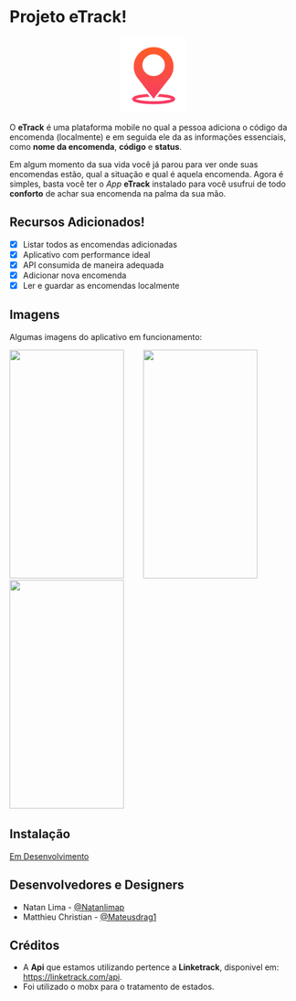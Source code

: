 # Projeto eTrack!

<p align="center">
 <img src="/assets/images/Logo.png" />
</p>

O **eTrack** é uma plataforma mobile no qual a pessoa adiciona o código da encomenda (localmente) e em seguida ele da as informações essenciais, como **nome da encomenda**, **código** e **status**.

Em algum momento da sua vida você já parou para ver onde suas encomendas estão, qual a situação e qual é aquela encomenda. Agora é simples, basta você ter o *App* **eTrack** instalado para você usufrui de todo **conforto** de achar sua encomenda na palma da sua mão. 

## Recursos Adicionados!

 - [x] Listar todos as encomendas adicionadas
 - [x] Aplicativo com performance ideal
 - [x] API consumida de maneira adequada
 - [x] Adicionar nova encomenda
 - [x] Ler e guardar as encomendas localmente

## Imagens

Algumas imagens do aplicativo em funcionamento:

<p align="center">
  
 <img  width="200" height="400" src="https://i.ibb.co/3dr6882/flutter-04.png" /><span style="padding-left:30px"></span>
 <img  width="200" height="400" src="https://i.ibb.co/RcLkxRM/flutter-03.png" /><span style="padding-left:30px"></span>
 <img  width="200" height="400" src="https://media.giphy.com/media/SwmoPr2T8Hi4dsp0Ws/giphy.gif" /><span style="padding-left:30px"></span>

</p>
                                                                                                                                                      

## Instalação

 [Em Desenvolvimento]()

## Desenvolvedores e Designers

- Natan Lima - [@Natanlimap](https://github.com/Natanlimap)
- Matthieu Christian - [@Mateusdrag1](https://github.com/mateusdrag1)

## Créditos 

- A **Api** que estamos utilizando pertence a **Linketrack**, disponivel em: https://linketrack.com/api.
- Foi utilizado o mobx para o tratamento de estados.
